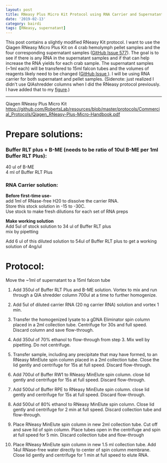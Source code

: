 ```yaml
---
layout: post
title: RNeasy Plus Micro Kit Protocol using RNA Carrier and Supernatant
date: '2019-02-13'
category: bairdi
tags: [RNeasy, supernatant]
---
```

This post contains a slightly modified RNeasy Kit protocol. I want to use the Qiagen RNeasy Micro Plus Kit on 4 crab hemolymph pellet samples and the four corresponding supernatant samples ([GitHub Issue 577](https://github.com/RobertsLab/resources/issues/577)). The goal is to see if there is any RNA in the supernatant samples and if that can help increase the RNA yields for each crab sample. The supernatant samples (~1ml each) will be transfered to 15ml falcon tubes and the volumes of reagents likely need to be changed ([GitHub Issue ](https://github.com/RobertsLab/resources/issues/578)). I will be using RNA carrier for both supernatant and pellet samples. (Sidenote: just realized I didn't use QIAshredder columns when I did the RNeasy protocol previously. I have added that to my [figure](https://docs.google.com/drawings/d/1BduMHnANqwlB6ovVXZ-wbUyFahb95W5spx1yKjXn65s/edit).)

---

Qiagen RNeasy Plus Micro Kit
https://github.com/RobertsLab/resources/blob/master/protocols/Commercial_Protocols/Qiagen_RNeasy-Plus-Micro-Handbook.pdf


# Prepare solutions:

### Buffer RLT plus + B-ME (needs to be ratio of 10ul B-ME per 1ml Buffer RLT Plus):       
40 ul of B-ME        
4  ml of Buffer RLT Plus      

### RNA Carrier solution: 
**Before first-time use-**       
add 1ml of RNase-free H20 to dissolve the carrier RNA.       
Store this stock solution in -15 to -30C.       
Use stock to make fresh dilutions for each set of RNA preps    

**Make working solution**      
Add 5ul of stock solution to 34 ul of Buffer RLT plus        
mix by pipetting

Add 6 ul of this diluted solution to 54ul of Buffer RLT plus to get a working solution of 4ng/ul


# Protocol: 

Move the ~1ml of supernatant to a 15ml falcon tube

1. Add 350ul of Buffer RLT Plus and B-ME solution. Vortex to mix and run through a QIA shredder column 700ul at a time to further homogenize. 

2. Add 5ul of diluted carrier RNA (20 ng carrier RNA) solution and vortex 1 min.        

3. Transfer the homogenized lysate to a gDNA Eliminator spin column placed in a 2ml collection tube. Centrifuge for 30s and full speed. Discard column and save flow-through. 

4. Add 350ul of 70% ethanol to flow-through from step 3. Mix well by pipetting. Do not centrifuge. 

5. Transfer sample, including any precipitate that may have formed, to an RNeasy MinElute  spin column placed in a 2ml collection tube. Close the lid gently and centrifuge for 15s at full speed. Discard flow-through. 

6. Add 700ul of Buffer RW1 to RNeasy MinElute spin column. close lid gently and centrifuge for 15s at full speed. Discard flow-through. 

7. Add 500ul of Buffer RPE to RNeasy MinElute spin column. close lid gently and centrifuge for 15s at full speed. Discard flow-through. 

8. Add 500ul of 80% ethanol to RNeasy MinElute spin column. Close lid gently and centrifuge for 2 min at full speed. Discard collection tube and flow-through. 

9. Place RNeasy MinElute spin column in new 2ml collection tube. Cut off and save lid of spin column. Place tubes open in the centrifuge and spin at full speed for 5 min. Discard collection tube and flow-through 

10. Place RNeasy MinElute spin column in new 1.5 ml collection tube. Add 14ul RNase-free water directly to center of spin column membrane. Close lid gently and centrifuge for 1 min at full speed to elute RNA. 
